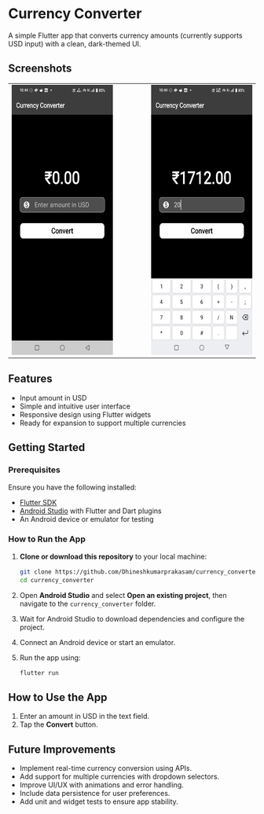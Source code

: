 # Currency Converter

A simple Flutter app that converts currency amounts (currently supports USD input) with a clean, dark-themed UI.

## Screenshots
<table border=0px>
  <tr>
    <td><img src="Screenshots/Screenshot1.jpg" width="250" height="550" alt="App Screenshot - 1"/></td>
    <td width="50">&nbsp;</td>
    <td><img src="Screenshots/Screenshot2.jpg" width="250" height="550" alt="App Screenshot - 2"/></td>
  </tr>
</table>


## Features

* Input amount in USD
* Simple and intuitive user interface
* Responsive design using Flutter widgets
* Ready for expansion to support multiple currencies


## Getting Started

### Prerequisites

Ensure you have the following installed:

* [Flutter SDK](https://flutter.dev/docs/get-started/install)
* [Android Studio](https://developer.android.com/studio) with Flutter and Dart plugins
* An Android device or emulator for testing


### How to Run the App

1. **Clone or download this repository** to your local machine:

   ```bash
   git clone https://github.com/Dhineshkumarprakasam/currency_converter.git
   cd currency_converter
   ```

2. Open **Android Studio** and select **Open an existing project**, then navigate to the `currency_converter` folder.

3. Wait for Android Studio to download dependencies and configure the project.

4. Connect an Android device or start an emulator.

5. Run the app using:

   ```bash
   flutter run
   ```


## How to Use the App

1. Enter an amount in USD in the text field.
2. Tap the **Convert** button.


## Future Improvements

* Implement real-time currency conversion using APIs.
* Add support for multiple currencies with dropdown selectors.
* Improve UI/UX with animations and error handling.
* Include data persistence for user preferences.
* Add unit and widget tests to ensure app stability.
